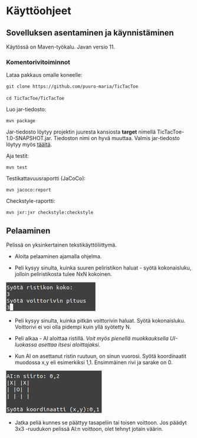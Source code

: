 # Käyttöohjeet

## Sovelluksen asentaminen ja käynnistäminen

Käytössä on Maven-työkalu. Javan versio 11. 

### Komentorivitoiminnot

Lataa pakkaus omalle koneelle:

```
git clone https://github.com/puuro-maria/TicTacToe

cd TicTacToe/TicTacToe
```

Luo jar-tiedosto:

```
mvn package
```

Jar-tiedosto löytyy projektin juuresta kansiosta **target** nimellä TicTacToe-1.0-SNAPSHOT.jar. Tiedoston nimi on hyvä muuttaa.
Valmis jar-tiedosto löytyy myös [täältä](https://github.com/puuro-maria/TicTacToe/releases/tag/Final).

Aja testit:

 ```
 mvn test
 ```
 
 Testikattavuusraportti (JaCoCo):
 
 ```
 mvn jacoco:report
```

Checkstyle-raportti:

```
mvn jxr:jxr checkstyle:checkstyle
```


## Pelaaminen

Pelissä on yksinkertainen tekstikäyttöliittymä.

- Aloita pelaaminen ajamalla ohjelma.

- Peli kysyy sinulta, kuinka suuren peliristikon haluat - syötä kokonaisluku, jolloin peliristikosta tulee NxN kokoinen.

![alt_text](https://github.com/puuro-maria/TicTacToe/blob/master/dokumentaatio/kuvat/TTT_ohjekuva1.PNG)

- Peli kysyy sinulta, kuinka pitkän voittorivin haluat. Syötä kokonaisluku. Voittorivi ei voi olla pidempi kuin yllä syötetty N.

- Peli alkaa - AI aloittaa ristillä. *Voit myös pienellä muokkauksella UI-luokassa asettaa itsesi aloittajaksi.*

- Kun AI on asettanut ristin ruutuun, on sinun vuorosi. Syötä koordinaatit muodossa x,y eli esimerkiksi 1,1. Ensimmäinen rivi ja sarake on 0. 

![alt_text](https://github.com/puuro-maria/TicTacToe/blob/master/dokumentaatio/kuvat/TTT_ohjekuva2.PNG)

- Jatka peliä kunnes se päättyy tasapeliin tai toisen voittoon. Jos päädyt 3x3 -ruudukon pelissä AI:n voittoon, olet tehnyt jotain väärin.
